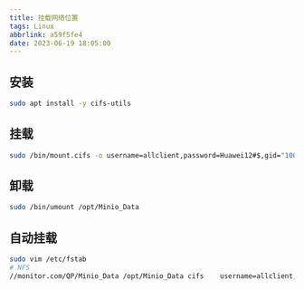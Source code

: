 ```yaml
---
title: 挂载网络位置
tags: Linux
abbrlink: a59f5fe4
date: 2023-06-19 18:05:00
---
```


## 安装

```bash
sudo apt install -y cifs-utils
```

## 挂载

```bash
sudo /bin/mount.cifs -o username=allclient,password=Huawei12#$,gid="1000",uid="1000",vers=3.0 //monitor.com/QP/Minio_Data /opt/Minio_Data
```

## 卸载

```bash
sudo /bin/umount /opt/Minio_Data
```

## 自动挂载

```bash
sudo vim /etc/fstab
# NFS
//monitor.com/QP/Minio_Data /opt/Minio_Data cifs    username=allclient,password=Huawei12#$,gid=1000,uid=1000,vers=3.0    0   1
```
